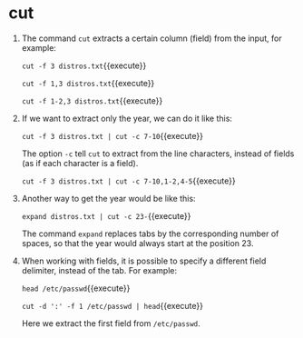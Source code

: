 # cut

1. The command `cut` extracts a certain column (field) from the input,
   for example:
   
   `cut -f 3 distros.txt`{{execute}}
   
   `cut -f 1,3 distros.txt`{{execute}}
   
   `cut -f 1-2,3 distros.txt`{{execute}}
   
2. If we want to extract only the year, we can do it like this:
   
   `cut -f 3 distros.txt | cut -c 7-10`{{execute}}
   
   The option `-c` tell `cut` to extract from the line characters,
   instead of fields (as if each character is a field).

   `cut -f 3 distros.txt | cut -c 7-10,1-2,4-5`{{execute}}
   
3. Another way to get the year would be like this:
   
   `expand distros.txt | cut -c 23-`{{execute}}
   
   The command `expand` replaces tabs by the corresponding number of
   spaces, so that the year would always start at the position 23.

4. When working with fields, it is possible to specify a different
   field delimiter, instead of the tab. For example:
   
   `head /etc/passwd`{{execute}}
   
   `cut -d ':' -f 1 /etc/passwd | head`{{execute}}
   
   Here we extract the first field from `/etc/passwd`.
